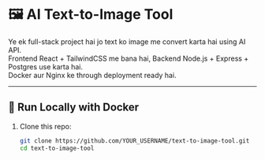 # 🖼️ AI Text-to-Image Tool

Ye ek full-stack project hai jo text ko image me convert karta hai using AI API.  
Frontend React + TailwindCSS me bana hai, Backend Node.js + Express + Postgres use karta hai.  
Docker aur Nginx ke through deployment ready hai.

---

## 🚀 Run Locally with Docker

1. Clone this repo:
   ```bash
   git clone https://github.com/YOUR_USERNAME/text-to-image-tool.git
   cd text-to-image-tool